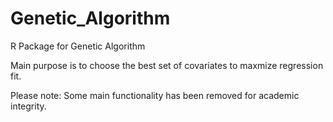 # Genetic_Algorithm
R Package for Genetic Algorithm

Main purpose is to choose the best set of covariates to maxmize regression fit.


Please note: Some main functionality has been removed for academic integrity.
